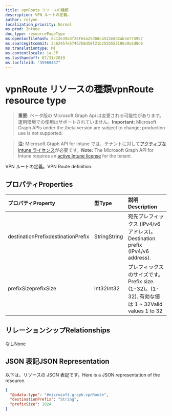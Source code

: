 ```yaml
---
title: vpnRoute リソースの種類
description: VPN ルートの定義。
author: rolyon
localization_priority: Normal
ms.prod: Intune
doc_type: resourcePageType
ms.openlocfilehash: 8c12e39a3f26fe5a25d0dca522e8d2ab3e774957
ms.sourcegitcommit: 2c62457e57467b8d50f21b255b553106a9a5d8d6
ms.translationtype: MT
ms.contentlocale: ja-JP
ms.lasthandoff: 07/31/2019
ms.locfileid: "35969437"
---
```

# <a name="vpnroute-resource-type"></a><span data-ttu-id="06a46-103">vpnRoute リソースの種類</span><span class="sxs-lookup"><span data-stu-id="06a46-103">vpnRoute resource type</span></span>

> <span data-ttu-id="06a46-104">**重要:** ベータ版の Microsoft Graph Api は変更される可能性があります。運用環境での使用はサポートされていません。</span><span class="sxs-lookup"><span data-stu-id="06a46-104">**Important:** Microsoft Graph APIs under the /beta version are subject to change; production use is not supported.</span></span>

> <span data-ttu-id="06a46-105">**注:** Microsoft Graph API for Intune では、テナントに対して[アクティブな intune ライセンス](https://go.microsoft.com/fwlink/?linkid=839381)が必要です。</span><span class="sxs-lookup"><span data-stu-id="06a46-105">**Note:** The Microsoft Graph API for Intune requires an [active Intune license](https://go.microsoft.com/fwlink/?linkid=839381) for the tenant.</span></span>

<span data-ttu-id="06a46-106">VPN ルートの定義。</span><span class="sxs-lookup"><span data-stu-id="06a46-106">VPN Route definition.</span></span>

## <a name="properties"></a><span data-ttu-id="06a46-107">プロパティ</span><span class="sxs-lookup"><span data-stu-id="06a46-107">Properties</span></span>
|<span data-ttu-id="06a46-108">プロパティ</span><span class="sxs-lookup"><span data-stu-id="06a46-108">Property</span></span>|<span data-ttu-id="06a46-109">型</span><span class="sxs-lookup"><span data-stu-id="06a46-109">Type</span></span>|<span data-ttu-id="06a46-110">説明</span><span class="sxs-lookup"><span data-stu-id="06a46-110">Description</span></span>|
|:---|:---|:---|
|<span data-ttu-id="06a46-111">destinationPrefix</span><span class="sxs-lookup"><span data-stu-id="06a46-111">destinationPrefix</span></span>|<span data-ttu-id="06a46-112">String</span><span class="sxs-lookup"><span data-stu-id="06a46-112">String</span></span>|<span data-ttu-id="06a46-113">宛先プレフィックス (IPv4/v6 アドレス)。</span><span class="sxs-lookup"><span data-stu-id="06a46-113">Destination prefix (IPv4/v6 address).</span></span>|
|<span data-ttu-id="06a46-114">prefixSize</span><span class="sxs-lookup"><span data-stu-id="06a46-114">prefixSize</span></span>|<span data-ttu-id="06a46-115">Int32</span><span class="sxs-lookup"><span data-stu-id="06a46-115">Int32</span></span>|<span data-ttu-id="06a46-116">プレフィックスのサイズです。</span><span class="sxs-lookup"><span data-stu-id="06a46-116">Prefix size.</span></span> <span data-ttu-id="06a46-117">(1-32)。</span><span class="sxs-lookup"><span data-stu-id="06a46-117">(1-32).</span></span> <span data-ttu-id="06a46-118">有効な値は 1 ~ 32</span><span class="sxs-lookup"><span data-stu-id="06a46-118">Valid values 1 to 32</span></span>|

## <a name="relationships"></a><span data-ttu-id="06a46-119">リレーションシップ</span><span class="sxs-lookup"><span data-stu-id="06a46-119">Relationships</span></span>
<span data-ttu-id="06a46-120">なし</span><span class="sxs-lookup"><span data-stu-id="06a46-120">None</span></span>

## <a name="json-representation"></a><span data-ttu-id="06a46-121">JSON 表記</span><span class="sxs-lookup"><span data-stu-id="06a46-121">JSON Representation</span></span>
<span data-ttu-id="06a46-122">以下は、リソースの JSON 表記です。</span><span class="sxs-lookup"><span data-stu-id="06a46-122">Here is a JSON representation of the resource.</span></span>
<!-- {
  "blockType": "resource",
  "@odata.type": "microsoft.graph.vpnRoute"
}
-->
``` json
{
  "@odata.type": "#microsoft.graph.vpnRoute",
  "destinationPrefix": "String",
  "prefixSize": 1024
}
```





